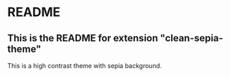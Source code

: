 # README

## This is the README for extension "clean-sepia-theme"

This is a high contrast theme with sepia background. 
